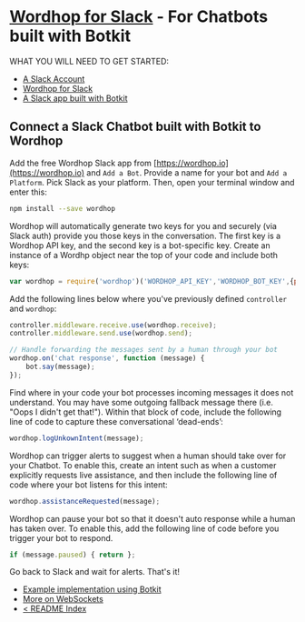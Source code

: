 # [Wordhop for Slack](https://www.wordhop.io) - For Chatbots built with Botkit

WHAT YOU WILL NEED TO GET STARTED:
* [A Slack Account](http://www.slack.com)
* [Wordhop for Slack](https://slack.com/oauth/authorize?scope=users:read,users:read.email,commands,chat:write:bot,channels:read,channels:write,bot&client_id=23850726983.39760486257)
* [A Slack app built with Botkit](https://github.com/howdyai/botkit)

## Connect a Slack Chatbot built with Botkit to Wordhop 

Add the free Wordhop Slack app from [https://wordhop.io](https://wordhop.io) and  `Add a Bot`.  Provide a name for your bot and  `Add a Platform`.  Pick Slack as your platform. Then, open your terminal window and enter this:

```bash
npm install --save wordhop
```

Wordhop will automatically generate two keys for you and securely (via Slack auth) provide you those keys in the conversation. The first key is a Wordhop API key, and the second key is a bot-specific key.  Create an instance of a Wordhp object near the top of your code and include both keys:  

```javascript
var wordhop = require('wordhop')('WORDHOP_API_KEY','WORDHOP_BOT_KEY',{platform:'slack'});
```

Add the following lines below where you've previously defined `controller` and `wordhop`:

```javascript
controller.middleware.receive.use(wordhop.receive); 
controller.middleware.send.use(wordhop.send);

// Handle forwarding the messages sent by a human through your bot
wordhop.on('chat response', function (message) {
    bot.say(message);
});
```

Find where in your code your bot processes incoming messages it does not understand. You may have some outgoing fallback message there (i.e. "Oops I didn't get that!"). Within that block of code, include the following line of code to capture these conversational ‘dead-ends’:

```javascript
wordhop.logUnkownIntent(message);
```

Wordhop can trigger alerts to suggest when a human should take over for your Chatbot. To enable this, create an intent such as when a customer explicitly requests live assistance, and then include the following line of code where your bot listens for this intent:

```javascript
wordhop.assistanceRequested(message);
```

Wordhop can pause your bot so that it doesn't auto response while a human has taken over. To enable this, add the following line of code before you trigger your bot to respond. 

```javascript
if (message.paused) { return };
```

Go back to Slack and wait for alerts. That's it!

* [Example implementation using Botkit](https://github.com/wordhop-io/wordhop/blob/master/examples/slack_bot_botkit.js)
* [More on WebSockets](https://github.com/websockets/ws)
* [< README Index](../README.md)
